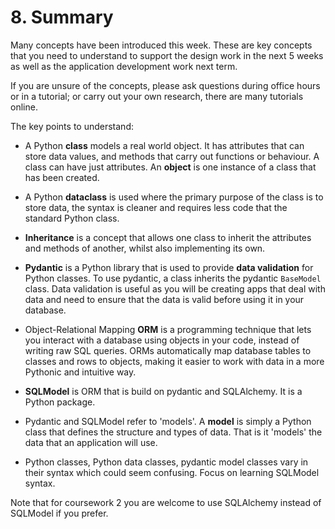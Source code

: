 # 8. Summary

Many concepts have been introduced this week. These are key concepts that you need to understand to support the design
work in the next 5 weeks as well as the application development work next term.

If you are unsure of the concepts, please ask questions during office hours or in a tutorial; or carry out your own
research, there are many tutorials online.

The key points to understand:

- A Python **class** models a real world object. It has attributes that can store data values, and methods that carry
  out functions or behaviour. A class can have just attributes. An **object** is one instance of a class that has been
  created.

- A Python **dataclass** is used where the primary purpose of the class is to store data, the syntax is cleaner and
  requires less code that the standard Python class.

- **Inheritance** is a concept that allows one class to inherit the attributes and methods of another, whilst also
  implementing its own.

- **Pydantic** is a Python library that is used to provide **data validation** for Python classes. To use pydantic, a
  class inherits the pydantic `BaseModel` class. Data validation is useful as you will be creating apps that deal with
  data and need to ensure that the data is valid before using it in your database.

- Object-Relational Mapping **ORM** is a programming technique that lets you interact with a database using objects in
  your code, instead of writing raw SQL queries. ORMs automatically map database tables to classes and rows to objects,
  making it easier to work with data in a more Pythonic and intuitive way.

- **SQLModel** is ORM that is build on pydantic and SQLAlchemy. It is a Python package.

- Pydantic and SQLModel refer to 'models'. A **model** is simply a Python class that defines the structure and types of
  data. That is it 'models' the data that an application will use.

- Python classes, Python data classes, pydantic model classes vary in their syntax which could seem confusing. Focus on
  learning SQLModel syntax.

Note that for coursework 2 you are welcome to use SQLAlchemy instead of SQLModel if you prefer.